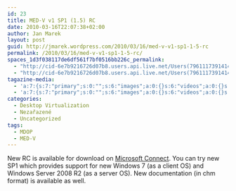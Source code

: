 ```yaml
---
id: 23
title: MED-V v1 SP1 (1.5) RC
date: 2010-03-16T22:07:38+02:00
author: Jan Marek
layout: post
guid: http://jmarek.wordpress.com/2010/03/16/med-v-v1-sp1-1-5-rc
permalink: /2010/03/16/med-v-v1-sp1-1-5-rc/
spaces_1d3f038117de6df561f7bf0516bb226c_permalink:
  - "http://cid-6e7b9216726d07b8.users.api.live.net/Users(7961117391414167480)/Blogs('6E7B9216726D07B8!242')/Entries('6E7B9216726D07B8!276')?authkey=EpZNAU0huAk%24"
  - "http://cid-6e7b9216726d07b8.users.api.live.net/Users(7961117391414167480)/Blogs('6E7B9216726D07B8!242')/Entries('6E7B9216726D07B8!276')?authkey=EpZNAU0huAk%24"
tagazine-media:
  - 'a:7:{s:7:"primary";s:0:"";s:6:"images";a:0:{}s:6:"videos";a:0:{}s:11:"image_count";s:1:"0";s:6:"author";s:8:"17238236";s:7:"blog_id";s:8:"16623371";s:9:"mod_stamp";s:19:"2010-03-16 21:08:43";}'
  - 'a:7:{s:7:"primary";s:0:"";s:6:"images";a:0:{}s:6:"videos";a:0:{}s:11:"image_count";s:1:"0";s:6:"author";s:8:"17238236";s:7:"blog_id";s:8:"16623371";s:9:"mod_stamp";s:19:"2010-03-16 21:08:43";}'
categories:
  - Desktop Virtualization
  - Nezařazené
  - Uncategorized
tags:
  - MDOP
  - MED-V
---
```

<div id="msgcns!6E7B9216726D07B8!276" class="bvMsg">
  <div>
    New RC is available for download on <a href="https://connect.microsoft.com/site/sitehome.aspx?SiteID=665" target="_blank">Microsoft Connect</a>. You can try new SP1 which provides support for new Windows 7 (as a client OS) and Windows Server 2008 R2 (as a server OS). New documentation (in chm format) is available as well.
  </div>
</div>